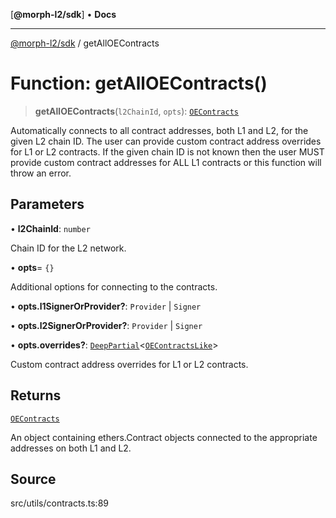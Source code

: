 [**@morph-l2/sdk**] • **Docs**

***

[@morph-l2/sdk](../1-globals.md) / getAllOEContracts

# Function: getAllOEContracts()

> **getAllOEContracts**(`l2ChainId`, `opts`): [`OEContracts`](../interfaces/OEContracts.md)

Automatically connects to all contract addresses, both L1 and L2, for the given L2 chain ID. The
user can provide custom contract address overrides for L1 or L2 contracts. If the given chain ID
is not known then the user MUST provide custom contract addresses for ALL L1 contracts or this
function will throw an error.

## Parameters

• **l2ChainId**: `number`

Chain ID for the L2 network.

• **opts**= `{}`

Additional options for connecting to the contracts.

• **opts.l1SignerOrProvider?**: `Provider` \| `Signer`

• **opts.l2SignerOrProvider?**: `Provider` \| `Signer`

• **opts.overrides?**: [`DeepPartial`](../type-aliases/DeepPartial.md)\<[`OEContractsLike`](../interfaces/OEContractsLike.md)\>

Custom contract address overrides for L1 or L2 contracts.

## Returns

[`OEContracts`](../interfaces/OEContracts.md)

An object containing ethers.Contract objects connected to the appropriate addresses on
both L1 and L2.

## Source

src/utils/contracts.ts:89
